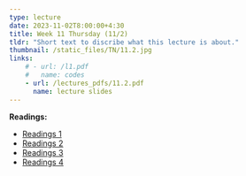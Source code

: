 ```yaml
---
type: lecture
date: 2023-11-02T8:00:00+4:30
title: Week 11 Thursday (11/2)
tldr: "Short text to discribe what this lecture is about."
thumbnail: /static_files/TN/11.2.jpg
links: 
    # - url: /l1.pdf
    #   name: codes
    - url: /lectures_pdfs/11.2.pdf
      name: lecture slides
---
```

**Readings:**
- [Readings 1](/readings_pdfs/week2/TH/r1.pdf)
- [Readings 2](/readings_pdfs/week2/TH/r2.pdf)
- [Readings 3](/readings_pdfs/week2/TH/r3.pdf)
- [Readings 4](/readings_pdfs/week2/TH/r4.pdf)


